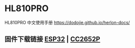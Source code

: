 # HL810PRO
HL810PRO 中文使用手册  https://dodojie.github.io/herlon-docs/

## 固件下载链接  [ESP32](https://raw.githubusercontent.com/dodojie/HL810PRO/main/firmware/ESP32/HL810PRO_ESP32_CN.bin) | [CC2652P](https://raw.githubusercontent.com/dodojie/HL810PRO/main/firmware/CC2652P/CC1352P2_CC2652P_other_coordinator_20220219.hex)
